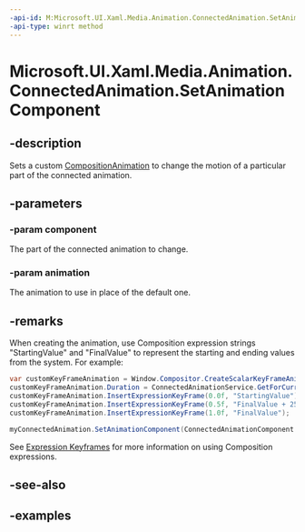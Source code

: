 ```yaml
---
-api-id: M:Microsoft.UI.Xaml.Media.Animation.ConnectedAnimation.SetAnimationComponent(Microsoft.UI.Xaml.Media.Animation.ConnectedAnimationComponent,Microsoft.UI.Composition.ICompositionAnimationBase)
-api-type: winrt method
---
```


<!-- Method syntax.
public void ConnectedAnimation.SetAnimationComponent(ConnectedAnimationComponent component, ICompositionAnimationBase animation)
-->

# Microsoft.UI.Xaml.Media.Animation.ConnectedAnimation.SetAnimationComponent

## -description
Sets a custom [CompositionAnimation](../microsoft.ui.composition/compositionanimation.md) to change the motion of a particular part of the connected animation.

## -parameters

### -param component

The part of the connected animation to change.

### -param animation

The animation to use in place of the default one.

## -remarks

When creating the animation, use Composition expression strings "StartingValue" and "FinalValue" to represent the starting and ending values from the system. For example:

```csharp
var customKeyFrameAnimation = Window.Compositor.CreateScalarKeyFrameAnimation();
customKeyFrameAnimation.Duration = ConnectedAnimationService.GetForCurrentView().DefaultDuration;
customKeyFrameAnimation.InsertExpressionKeyFrame(0.0f, "StartingValue");
customKeyFrameAnimation.InsertExpressionKeyFrame(0.5f, "FinalValue + 25");
customKeyFrameAnimation.InsertExpressionKeyFrame(1.0f, "FinalValue");

myConnectedAnimation.SetAnimationComponent(ConnectedAnimationComponent.OffsetX, customKeyFrameAnimation);
```

See [Expression Keyframes](/windows/uwp/graphics/composition-animation#expression-keyframes) for more information on using Composition expressions.

## -see-also

## -examples

